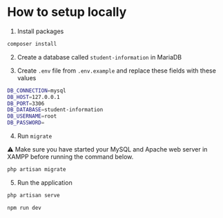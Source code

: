 # How to setup locally
1. Install packages
```powershell
composer install
```

2. Create a database called `student-information` in MariaDB

3. Create `.env` file from `.env.example` and replace these fields with these values
```bash
DB_CONNECTION=mysql
DB_HOST=127.0.0.1
DB_PORT=3306
DB_DATABASE=student-information
DB_USERNAME=root
DB_PASSWORD=
```

4. Run `migrate`

⚠️ Make sure you have started your MySQL and Apache web server in XAMPP before running the command below.
```powershell
php artisan migrate
```

5. Run the application
```powershell
php artisan serve
```
```powershell
npm run dev
```
